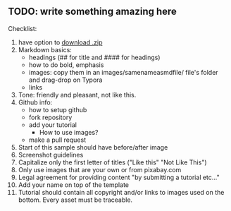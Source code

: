 ## TODO: write something amazing here

Checklist:

1. have option to [download .zip](SampleTemplateTutorial.zip)
1. Markdown basics: 
    - headings (## for title and #### for headings)
    - how to do bold, emphasis
    - images: copy them in an images/samenameasmdfile/ file's folder and drag-drop on Typora
    - links
1. Tone: friendly and pleasant, not like this.
1. Github info: 
    - how to setup github
    - fork repository
    - add your tutorial
        - How to use images?
    - make a pull request
1. Start of this sample should have before/after image
1. Screenshot guidelines
1. Capitalize only the first letter of titles ("Like this" "Not Like This")
1. Only use images that are your own or from pixabay.com
1. Legal agreement for providing content "by submitting a tutorial etc..."
1. Add your name on top of the template
1. Tutorial should contain all copyright and/or links to images used on the bottom. Every asset must be traceable.
